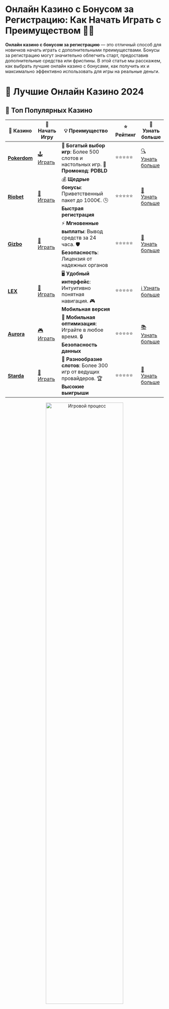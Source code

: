 # Онлайн Казино с Бонусом за Регистрацию: Как Начать Играть с Преимуществом 🎰💥

**Онлайн казино с бонусом за регистрацию** — это отличный способ для новичков начать играть с дополнительными преимуществами. Бонусы за регистрацию могут значительно облегчить старт, предоставив дополнительные средства или фриспины. В этой статье мы расскажем, как выбрать лучшие онлайн казино с бонусами, как получить их и максимально эффективно использовать для игры на реальные деньги.

# 🎰 Лучшие Онлайн Казино 2024

## 🌟 Топ Популярных Казино

| 🎲 **Казино** | 🔗 **Начать Игру** | 💡 **Преимущество** | ⭐ **Рейтинг** | 🔗 **Узнать больше** |
|--------------|---------------------|---------------------|----------------|----------------------|
| [**Pokerdom**](https://brandplay.link/4k77v2yx) | [🕹️ Играть](https://brandplay.link/4k77v2yx) | 🎉 **Богатый выбор игр**: Более 500 слотов и настольных игр. 🎁 **Промокод**: **PDBLD** | ⭐⭐⭐⭐⭐ | [🔍 Узнать больше](https://brandplay.link/4k77v2yx) |
| [**Riobet**](https://brandplay.link/7xBLTPyj) | [🎰 Играть](https://brandplay.link/7xBLTPyj) | 💰 **Щедрые бонусы**: Приветственный пакет до 1000€. 🕒 **Быстрая регистрация** | ⭐⭐⭐⭐⭐ | [📖 Узнать больше](https://brandplay.link/7xBLTPyj) |
| [**Gizbo**](https://brandplay.link/bprXw4YV) | [🎲 Играть](https://brandplay.link/bprXw4YV) | ⚡ **Мгновенные выплаты**: Вывод средств за 24 часа. 🛡️ **Безопасность**: Лицензия от надежных органов | ⭐⭐⭐⭐⭐ | [📝 Узнать больше](https://brandplay.link/bprXw4YV) |
| [**LEX**](https://brandplay.link/zW4hdDFV) | [🤑 Играть](https://brandplay.link/zW4hdDFV) | 🖥️ **Удобный интерфейс**: Интуитивно понятная навигация. 🎮 **Мобильная версия** | ⭐⭐⭐⭐⭐ | [ℹ️ Узнать больше](https://brandplay.link/zW4hdDFV) |
| [**Aurora**](https://10trafic-stat2.com/click/668546556bcc6313411604bd/6766/13032/subaccount) | [🎮 Играть](https://10trafic-stat2.com/click/668546556bcc6313411604bd/6766/13032/subaccount) | 📱 **Мобильная оптимизация**: Играйте в любое время. 🔒 **Безопасность данных** | ⭐⭐⭐⭐⭐ | [📚 Узнать больше](https://10trafic-stat2.com/click/668546556bcc6313411604bd/6766/13032/subaccount) |
| [**Starda**](https://brandplay.link/fB7xwRFL) | [🎯 Играть](https://brandplay.link/fB7xwRFL) | 🎰 **Разнообразие слотов**: Более 300 игр от ведущих провайдеров. 🏆 **Высокие выигрыши** | ⭐⭐⭐⭐⭐ | [🔎 Узнать больше](https://brandplay.link/fB7xwRFL) |

<div align="center">
    <img src="https://i.pinimg.com/originals/87/9e/b9/879eb9354dd0699582408b68f2e253b2.gif" alt="Игровой процесс" width="70%">
</div>

## 💎 Лучшие Бонусы и Акции

| 🎲 **Казино** | 🔗 **Начать Игру** | 💡 **Преимущество** | ⭐ **Рейтинг** | 🔗 **Узнать больше** |
|--------------|---------------------|---------------------|----------------|----------------------|
| [**Kometa**](https://brandplay.link/8ZymQJV8) | [🎰 Играть](https://brandplay.link/8ZymQJV8) | 🎁 **Эксклюзивные бонусы**: Регулярные акции и промо. 🔄 **Программы лояльности** | ⭐⭐⭐⭐☆ | [🔍 Узнать больше](https://brandplay.link/8ZymQJV8) |
| [**R7**](https://brandplay.link/bMd3Yjsw) | [🕹️ Играть](https://brandplay.link/bMd3Yjsw) | 🕒 **Круглосуточная поддержка**: Всегда на связи. 💸 **Высокие лимиты** | ⭐⭐⭐⭐☆ | [📖 Узнать больше](https://brandplay.link/bMd3Yjsw) |
| [**7K**](https://brandplay.link/BvQyFShp) | [🎲 Играть](https://brandplay.link/BvQyFShp) | 🌟 **Эксклюзивные бонусы**: Только для VIP игроков. 🎉 **Сезонные акции** | ⭐⭐⭐⭐☆ | [📝 Узнать больше](https://brandplay.link/BvQyFShp) |
| [**Kent**](https://brandplay.link/Fv2WP3js) | [🤑 Играть](https://brandplay.link/Fv2WP3js) | 📈 **Высокий RTP**: Более 98%. 💼 **Профессиональная поддержка** | ⭐⭐⭐⭐☆ | [ℹ️ Узнать больше](https://brandplay.link/Fv2WP3js) |
| [**1Xslots**](https://brandplay.link/hSB1khtr) | [🎮 Играть](https://brandplay.link/hSB1khtr) | 🎉 **Множество акций**: Еженедельные бонусы и турниры. 🛡️ **Безопасность** | ⭐⭐⭐⭐☆ | [📚 Узнать больше](https://brandplay.link/hSB1khtr) |
| [**Gama**](https://brandplay.link/j6NMKsDz) | [🎯 Играть](https://brandplay.link/j6NMKsDz) | 🔍 **Интуитивный интерфейс**: Легкость использования. 🏅 **Престижные турниры** | ⭐⭐⭐⭐☆ | [🔎 Узнать больше](https://brandplay.link/j6NMKsDz) |

<div align="center">
    <img src="https://i.pinimg.com/originals/87/9e/b9/879eb9354dd0699582408b68f2e253b2.gif" alt="Игровой процесс" width="70%">
</div>

## 🚀 Быстрые Выигрыши и Поддержка

| 🎲 **Казино** | 🔗 **Начать Игру** | 💡 **Преимущество** | ⭐ **Рейтинг** | 🔗 **Узнать больше** |
|--------------|---------------------|---------------------|----------------|----------------------|
| [**Onion**](https://brandplay.link/zBGRVpQ9) | [🎰 Играть](https://brandplay.link/zBGRVpQ9) | 🤑 **Низкие ставки**: Идеально для начинающих. 🔄 **Быстрые выводы** | ⭐⭐⭐⭐☆ | [🔍 Узнать больше](https://brandplay.link/zBGRVpQ9) |
| [**Чемпион**](https://temon-gter.cfd/go/lRq?p80412p304504pcc44t17455) | [🕹️ Играть](https://temon-gter.cfd/go/lRq?p80412p304504pcc44t17455) | 🏅 **Лояльная программа**: Награды за активность. 🎁 **Ежемесячные бонусы** | ⭐⭐⭐⭐☆ | [📖 Узнать больше](https://temon-gter.cfd/go/lRq?p80412p304504pcc44t17455) |
| [**Vavada**](https://vavadapartner.pro/?promo=ea5c9275-6854-4505-94fc-95ab18221945-linkb2) | [🎲 Играть](https://vavadapartner.pro/?promo=ea5c9275-6854-4505-94fc-95ab18221945-linkb2) | 🚀 **Быстрая регистрация**: Начните играть мгновенно. 🔐 **Безопасные транзакции** | ⭐⭐⭐⭐☆ | [📝 Узнать больше](https://vavadapartner.pro/?promo=ea5c9275-6854-4505-94fc-95ab18221945-linkb2) |
| [**Friends**](https://gofriends.kim/linkb2) | [🤑 Играть](https://gofriends.kim/linkb2) | 🤝 **Социальные игры**: Играйте с друзьями. 🌐 **Мультиплатформенность** | ⭐⭐⭐⭐☆ | [ℹ️ Узнать больше](https://gofriends.kim/linkb2) |
| [**1WIN**](https://brandplay.link/smXVpBbG) | [🎮 Играть](https://brandplay.link/smXVpBbG) | 🏆 **Турниры с большими призами**: Присоединяйтесь к состязаниям. 🎯 **Акции каждый день** | ⭐⭐⭐⭐⭐ | [🔍 Узнать больше](https://brandplay.link/smXVpBbG) |
| [**Drip**](https://drp-ircp01.com/c07e6a3db) | [🎯 Играть](https://drp-ircp01.com/c07e6a3db) | 🌐 **Инновационные игры**: Новейшие игровые технологии. 🛡️ **Высокая безопасность** | ⭐⭐⭐⭐☆ | [🔎 Узнать больше](https://drp-ircp01.com/c07e6a3db) |

✨ **Выбирайте лучшее казино для себя и наслаждайтесь игрой! Удачи!** ✨

![Онлайн казино с бонусом за регистрацию](https://i.pinimg.com/originals/a9/29/6e/a9296ea1cf6a7c20a985e593451f0323.png)

<div align="center">
    <img src="https://i.pinimg.com/originals/87/9e/b9/879eb9354dd0699582408b68f2e253b2.gif" alt="Бонусы казино" width="70%">
</div>

---

### Что такое **онлайн казино с бонусом за регистрацию** и почему это выгодно? 💡

**Онлайн казино с бонусом за регистрацию** предлагает игрокам дополнительный капитал, который можно использовать для игры сразу после создания учетной записи. Это идеальный вариант для тех, кто хочет начать свой путь в мире азартных игр, не рискуя собственными средствами с самого начала. Вот несколько причин, почему такие бонусы так популярны:

- **Бесплатный старт для новичков** 🆓  
   Бонусы за регистрацию дают возможность без финансовых рисков попробовать различные игры и ознакомиться с интерфейсом казино. Это идеальный способ для новичков, чтобы почувствовать себя уверенно.

- **Увеличение шансов на выигрыш** 💵  
   Дополнительные средства позволяют увеличить банкролл, что дает больше шансов на выигрыш. Кроме того, бонусы могут быть использованы для игры в игры с высоким RTP (возврат игроку).

- **Фриспины и другие привилегии** 🎰  
   Некоторые казино предоставляют бонусы в виде бесплатных вращений. Это дает возможность попробовать популярные слоты без вложений, что является отличной возможностью для игроков.

---

### Как выбрать **онлайн казино с бонусом за регистрацию**? 🧐

При выборе онлайн казино для игры с бонусом за регистрацию важно учитывать несколько важных факторов:

1. **Лицензия и безопасность** 🔐  
   Убедитесь, что казино имеет лицензии от авторитетных органов. Это гарантирует, что платформа придерживается всех стандартов безопасности и честности игр.

2. **Условия получения бонуса** 📋  
   Внимательно изучите условия бонуса. У разных казино могут быть разные требования, например, минимальный депозит или ограничения на определенные игры.

3. **Методы пополнения и вывода средств** 💳  
   Проверьте, какие методы оплаты поддерживает казино. Надежные и удобные способы пополнения счета и вывода средств — важные критерии для выбора.

4. **Наличие акций и программ лояльности** 🎁  
   Многие онлайн казино предлагают дополнительные бонусы для постоянных игроков, такие как кэшбэк, фриспины или бонусы на депозиты.

---

### Как получить **бонус за регистрацию** в онлайн казино? 📝

Процесс получения **бонуса за регистрацию** достаточно прост, и в большинстве случаев он сводится к нескольким шагам:

1. **Выбор казино** 🎲  
   Перед регистрацией важно выбрать проверенную и лицензированную платформу с хорошими отзывами и условиями для получения бонусов.

2. **Регистрация учетной записи** ✍️  
   Заполните форму с необходимыми данными, чтобы создать учетную запись. Обычно для этого потребуется указать имя, email и дату рождения.

3. **Активировать бонус** 🎉  
   В некоторых казино бонус может быть автоматически зачислен на ваш счет после регистрации, в других случаях вам нужно будет ввести специальный промокод или активировать бонус в личном кабинете.

4. **Начать играть** 🕹️  
   После получения бонуса вы можете начать игру на реальные деньги. Используйте полученные средства или фриспины для тестирования игр, таких как слоты, рулетка или покер.

---

### Стратегии для игры с **бонусом за регистрацию** 🧠

Чтобы максимально эффективно использовать **бонусы за регистрацию**, воспользуйтесь несколькими стратегиями:

1. **Используйте бонусы на популярные слоты** 🎰  
   Многие онлайн казино предлагают бонусы за регистрацию, которые можно использовать на популярных слотах. Выбирайте автоматы с хорошим RTP и бонусными функциями.

2. **Начинайте с небольших ставок** 💸  
   Используйте бонусы для постепенного увеличения ставки. Это позволит вам продлить время игры и познакомиться с различными играми, минимизируя риски.

3. **Изучите условия бонуса** 📜  
   Прочитайте правила бонусов, чтобы понять, как они работают, какие игры можно играть с бонусными средствами и как выполнить требования по отыгрышу.

---

### Какие бонусы доступны в **онлайн казино с бонусом за регистрацию**? 🎁

1. **Приветственные бонусы** 🏅  
   Многие онлайн казино предлагают бонусы на первый депозит или на регистрацию. Это могут быть денежные бонусы или фриспины, которые вы получите сразу после создания аккаунта.

2. **Фриспины** 🎡  
   Бонусы в виде бесплатных вращений на слоты — отличная возможность для новичков попробовать игры без риска. Они часто используются для продвижения новых слотов.

3. **Бонусы на депозиты** 💳  
   Некоторые онлайн казино предлагают бонусы на первый или второй депозит. Это может быть процент от суммы депозита, который будет зачислен на ваш счет.

4. **Кэшбэк** 💸  
   Некоторые казино предлагают игрокам кэшбэк на проигранные средства. Это поможет вернуть часть потерянных денег и продолжить игру.

---

### Заключение: Как выбрать **онлайн казино с бонусом за регистрацию** и начать выигрывать? 🎯

**Онлайн казино с бонусом за регистрацию** — это отличная возможность для новичков начать играть без риска и с дополнительным капиталом. Выбирайте надежные и лицензированные платформы, внимательно читайте условия бонусов и используйте их для увеличения своих шансов на успех. Следуйте нашим рекомендациям, и удача будет на вашей стороне! 🎉

🍀 Удачи в игре и больших выигрышей! 💰
